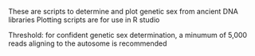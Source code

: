 These are scripts to determine and plot genetic sex from ancient DNA libraries
Plotting scripts are for use in R studio

Threshold: for confident genetic sex determination, a minumum of 5,000 reads aligning to the autosome is recommended
